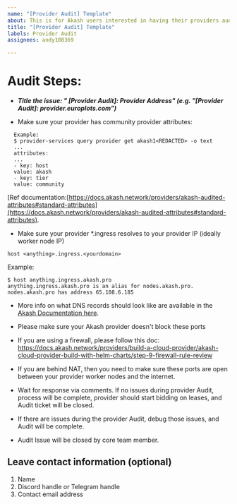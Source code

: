 ```yaml
---
name: "[Provider Audit] Template"
about: This is for Akash users interested in having their providers audited by Akash
title: "[Provider Audit] Template"
labels: Provider Audit
assignees: andy108369

---
```


# Audit Steps:

- ***Title the issue: " [Provider Audit]: Provider Address" (e.g. "[Provider Audit]: provider.europlots.com")***
  
- Make sure your provider has community provider attributes:

```
  Example:
  $ provider-services query provider get akash1<REDACTED> -o text
  ...
  attributes:
  ...
  - key: host
  value: akash
  - key: tier
  value: community

```

[Ref documentation:[https://docs.akash.network/providers/akash-audited-attributes#standard-attributes](https://docs.akash.network/providers/akash-audited-attributes#standard-attributes).
- Make sure your provider *.ingress resolves to your provider IP (ideally worker node IP)
```
host <anything>.ingress.<yourdomain>
```

Example:
```
$ host anything.ingress.akash.pro
anything.ingress.akash.pro is an alias for nodes.akash.pro.
nodes.akash.pro has address 65.108.6.185
```

- More info on what DNS records should look like are available in the [Akash Documentation here](https://docs.akash.network/providers/build-a-cloud-provider/akash-cloud-provider-build-with-helm-charts/step-5-domain-name-review).
- Please make sure your Akash provider doesn't block these ports
- If you are using a firewall, please follow this doc:
https://docs.akash.network/providers/build-a-cloud-provider/akash-cloud-provider-build-with-helm-charts/step-9-firewall-rule-review
- If you are behind NAT, then you need to make sure these ports are open between your provider worker nodes and the internet.

- Wait for response via comments. If no issues during provider Audit, process will be complete, provider should start bidding on leases, and Audit ticket will be closed.
- If there are issues during the provider Audit, debug those issues, and Audit will be complete.
- Audit Issue will be closed by core team member.


## Leave contact information (optional)
1. Name
2. Discord handle or Telegram handle
3. Contact email address
